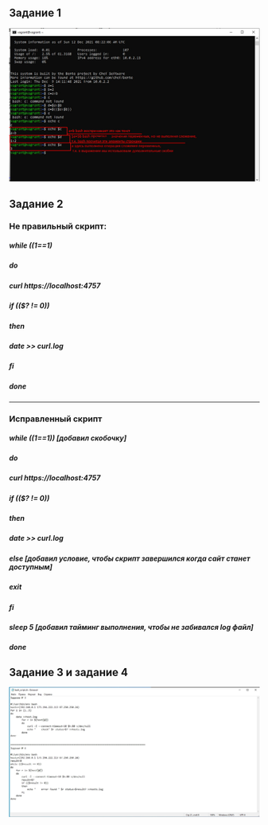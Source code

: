 ## **Задание 1**

![Screenshot](1__.jpg)

## **Задание 2**

### **Не правильный скрипт:**
##### while ((1==1)
##### do
##### curl https://localhost:4757
##### if (($? != 0))
##### then
##### date >> curl.log
##### fi
##### done
***
### **Исправленный скрипт**
##### while ((1==1)) *[добавил скобочку]*
##### do
##### curl https://localhost:4757
##### if (($? != 0))
##### then
##### date >> curl.log
##### else *[добавил условие, чтобы скрипт завершился когда сайт станет доступным]*
##### exit
##### fi
##### sleep 5 *[добавил тайминг выполнения, чтобы не забивался log файл]*
##### done

## **Задание 3 и задание 4**

![Screenshot](2.jpg)

